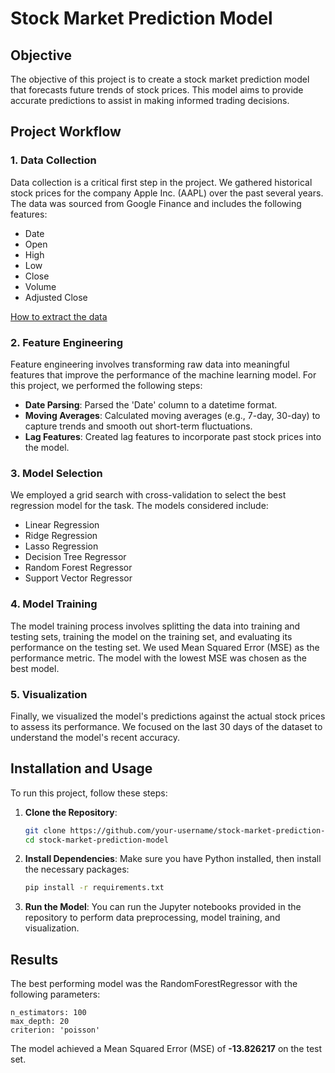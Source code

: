 # Stock Market Prediction Model

## Objective

The objective of this project is to create a stock market prediction model that forecasts future trends of stock prices. This model aims to provide accurate predictions to assist in making informed trading decisions.

## Project Workflow

### 1. Data Collection

Data collection is a critical first step in the project. We gathered historical stock prices for the company Apple Inc. (AAPL) over the past several years. The data was sourced from Google Finance and includes the following features:
- Date
- Open
- High
- Low
- Close
- Volume
- Adjusted Close

[How to extract the data](https://support.google.com/docs/answer/3093281?hl=en-GB)

### 2. Feature Engineering

Feature engineering involves transforming raw data into meaningful features that improve the performance of the machine learning model. For this project, we performed the following steps:
- **Date Parsing**: Parsed the 'Date' column to a datetime format.
- **Moving Averages**: Calculated moving averages (e.g., 7-day, 30-day) to capture trends and smooth out short-term fluctuations.
- **Lag Features**: Created lag features to incorporate past stock prices into the model.

### 3. Model Selection

We employed a grid search with cross-validation to select the best regression model for the task. The models considered include:
- Linear Regression
- Ridge Regression
- Lasso Regression
- Decision Tree Regressor
- Random Forest Regressor
- Support Vector Regressor

### 4. Model Training

The model training process involves splitting the data into training and testing sets, training the model on the training set, and evaluating its performance on the testing set. We used Mean Squared Error (MSE) as the performance metric. The model with the lowest MSE was chosen as the best model.

### 5. Visualization

Finally, we visualized the model's predictions against the actual stock prices to assess its performance. We focused on the last 30 days of the dataset to understand the model's recent accuracy.

## Installation and Usage

To run this project, follow these steps:

1. **Clone the Repository**:
   ```bash
   git clone https://github.com/your-username/stock-market-prediction-model.git
   cd stock-market-prediction-model
   ```
   
2. **Install Dependencies**:
Make sure you have Python installed, then install the necessary packages:
   ```bash
   pip install -r requirements.txt
   ```
   
3. **Run the Model**:
You can run the Jupyter notebooks provided in the repository to perform data preprocessing, model training, and visualization.

## Results

The best performing model was the RandomForestRegressor with the following parameters:
   ```
   n_estimators: 100
   max_depth: 20
   criterion: 'poisson'
   ```

The model achieved a Mean Squared Error (MSE) of **-13.826217** on the test set.
